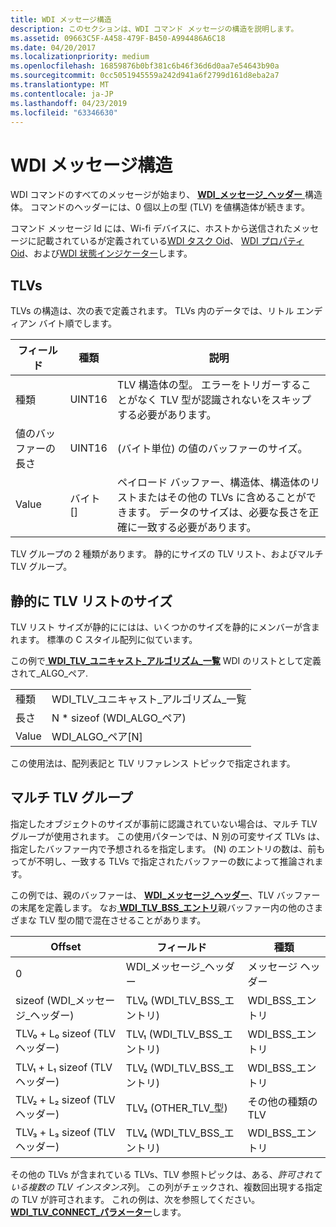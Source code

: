 ```yaml
---
title: WDI メッセージ構造
description: このセクションは、WDI コマンド メッセージの構造を説明します。
ms.assetid: 09663C5F-A458-479F-B450-A994486A6C18
ms.date: 04/20/2017
ms.localizationpriority: medium
ms.openlocfilehash: 16859876b0bf381c6b46f36d6d0aa7e54643b90a
ms.sourcegitcommit: 0cc5051945559a242d941a6f2799d161d8eba2a7
ms.translationtype: MT
ms.contentlocale: ja-JP
ms.lasthandoff: 04/23/2019
ms.locfileid: "63346630"
---
```

# <a name="wdi-message-structure"></a>WDI メッセージ構造


WDI コマンドのすべてのメッセージが始まり、 [ **WDI\_メッセージ\_ヘッダー** ](https://msdn.microsoft.com/library/windows/hardware/dn926074)構造体。 コマンドのヘッダーには、0 個以上の型 (TLV) を値構造体が続きます。

コマンド メッセージ Id には、Wi-fi デバイスに、ホストから送信されたメッセージに記載されているが定義されている[WDI タスク Oid](https://msdn.microsoft.com/library/windows/hardware/dn926082)、 [WDI プロパティ Oid](https://msdn.microsoft.com/library/windows/hardware/dn926079)、および[WDI 状態インジケーター](https://msdn.microsoft.com/library/windows/hardware/dn926080)します。

## <a name="tlvs"></a>TLVs


TLVs の構造は、次の表で定義されます。 TLVs 内のデータでは、リトル エンディアン バイト順でします。

| フィールド                      | 種類     | 説明                                                                                                                                   |
|----------------------------|----------|-----------------------------------------------------------------------------------------------------------------------------------------------|
| 種類                       | UINT16   | TLV 構造体の型。 エラーをトリガーすることがなく TLV 型が認識されないをスキップする必要があります。                                              |
| 値のバッファーの長さ | UINT16   | (バイト単位) の値のバッファーのサイズ。                                                                                                        |
| Value                      | バイト\[\] | ペイロード バッファー、構造体、構造体のリストまたはその他の TLVs に含めることができます。 データのサイズは、必要な長さを正確に一致する必要があります。 |

 

TLV グループの 2 種類があります。 静的にサイズの TLV リスト、およびマルチ TLV グループ。

## <a name="statically-sized-tlv-lists"></a>静的に TLV リストのサイズ


TLV リスト サイズが静的ににはは、いくつかのサイズを静的にメンバーが含まれます。 標準の C スタイル配列に似ています。

この例で[ **WDI\_TLV\_ユニキャスト\_アルゴリズム\_一覧**](https://msdn.microsoft.com/library/windows/hardware/dn898073) WDI のリストとして定義されて\_ALGO\_ペア.

|        |                                    |
|--------|------------------------------------|
| 種類   | WDI\_TLV\_ユニキャスト\_アルゴリズム\_一覧 |
| 長さ | N \* sizeof (WDI\_ALGO\_ペア)      |
| Value  | WDI\_ALGO\_ペア\[N\]              |

 

この使用法は、配列表記と TLV リファレンス トピックで指定されます。

## <a name="multi-tlv-groups"></a>マルチ TLV グループ


指定したオブジェクトのサイズが事前に認識されていない場合は、マルチ TLV グループが使用されます。 この使用パターンでは、N 別の可変サイズ TLVs は、指定したバッファー内で予想されるを指定します。 (N) のエントリの数は、前もってが不明し、一致する TLVs で指定されたバッファーの数によって推論されます。

この例では、親のバッファーは、 [ **WDI\_メッセージ\_ヘッダー**](https://msdn.microsoft.com/library/windows/hardware/dn926074)、TLV バッファーの末尾を定義します。 なお[ **WDI\_TLV\_BSS\_エントリ**](https://msdn.microsoft.com/library/windows/hardware/dn926162)親バッファー内の他のさまざまな TLV 型の間で混在させることがあります。

| Offset                         | フィールド                       | 種類                |
|--------------------------------|-----------------------------|---------------------|
| 0                              | WDI\_メッセージ\_ヘッダー        | メッセージ ヘッダー      |
| sizeof (WDI\_メッセージ\_ヘッダー)   | TLV₀ (WDI\_TLV\_BSS\_エントリ) | WDI\_BSS\_エントリ     |
| TLV₀ + L₀ sizeof (TLV ヘッダー) | TLV₁ (WDI\_TLV\_BSS\_エントリ) | WDI\_BSS\_エントリ     |
| TLV₁ + L₁ sizeof (TLV ヘッダー) | TLV₂ (WDI\_TLV\_BSS\_エントリ) | WDI\_BSS\_エントリ     |
| TLV₂ + L₂ sizeof (TLV ヘッダー) | TLV₃ (OTHER\_TLV\_型)     | その他の種類の TLV |
| TLV₃ + L₃ sizeof (TLV ヘッダー) | TLV₄ (WDI\_TLV\_BSS\_エントリ) | WDI\_BSS\_エントリ     |

 

その他の TLVs が含まれている TLVs、TLV 参照トピックは、ある、*許可されている複数の TLV インスタンス*列。 この列がチェックされ、複数回出現する指定の TLV が許可されます。 これの例は、次を参照してください。 [ **WDI\_TLV\_CONNECT\_パラメーター**](https://msdn.microsoft.com/library/windows/hardware/dn926266)します。

 

 





